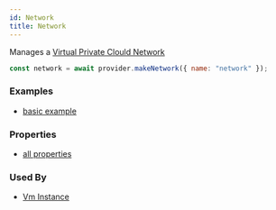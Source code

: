 ```yaml
---
id: Network
title: Network
---
```


Manages a [Virtual Private Clould Network](https://cloud.google.com/vpc/docs/vpc)

```js
const network = await provider.makeNetwork({ name: "network" });
```

### Examples

- [basic example](https://github.com/FredericHeem/grucloud/blob/master/examples/google/vm-network/iac.js)

### Properties

- [all properties](https://cloud.google.com/compute/docs/reference/rest/v1/networks/insert)

### Used By

- [Vm Instance](./VmInstance)
